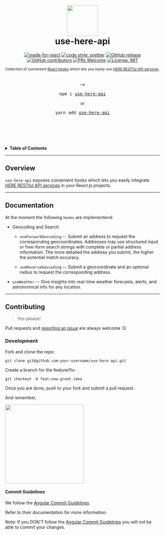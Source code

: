 <div align="center">
  <h1>
    <img src="https://2019.foss4g.org/wp-content/uploads/2019/02/logo_here-194x178.png" alt="" width="100"/>
    <br />
    use-here-api
    <br />
  </h1>

  [![made-for-react](https://img.shields.io/badge/Made%20for-React-1f425f.svg?style=for-the-badge)](https://reactjs.org/)
[![code style: prettier](https://img.shields.io/badge/code_style-prettier-ff69b4.svg?style=for-the-badge)](https://github.com/prettier/prettier)
[![GitHub release](https://img.shields.io/github/release/CloudPower97/use-here-api.svg?style=for-the-badge)](https://GitHub.com/CloudPower97/use-here-api/releases/)
[![GitHub contributors](https://img.shields.io/github/contributors/CloudPower97/use-here-api.svg?style=for-the-badge)](https://GitHub.com/CloudPower97/use-here-api/graphs/contributors/)
[![PRs Welcome](https://img.shields.io/badge/PRs-welcome-brightgreen.svg?style=for-the-badge)](http://makeapullrequest.com)
[![License: MIT](https://img.shields.io/badge/License-MIT-yellow.svg?style=for-the-badge)](https://opensource.org/licenses/MIT)

  <sup>
    Collection of convenient <a href="https://reactjs.org/docs/hooks-intro.html">React Hooks</a> which lets you easily use <a href="https://developer.here.com/">HERE RESTful API services</a>.</em>
  </sup>
  <br />
  <br />
  <br /> -->
  <pre>npm i <a href="https://www.npmjs.com/package/@cloudpower97/use-here-api">use-here-api</a></pre>
  or
  <pre>yarn add <a href="https://www.npmjs.com/package/@cloudpower97/use-here-api">use-here-api</a></pre>
  <br />
  <br />
  <br />
  <br />
  <br />
</div>

<details>
<summary><strong>Table of Contents</strong></summary>

- [Overview](#overview)
- [Documentation](#documentation)
  - [Usage](#usage)
  - [Options](#options)
- [Contributing](#contributing)
  - [Development](#development)
  - [Commit Guidelines](#commit-guidelines)

</details>

---

## Overview

`use-here-api` exposes convenient hooks which lets you easily integrate <a href="https://developer.here.com/">HERE RESTful API services</a> in your React.js projects.

---

## Documentation

At the moment the following `hooks` are implementend:

  - Geocoding and Search
      - `useForwardGeocoding` -- Submit an address to request the corresponding geocoordinates. Addresses may use structured input or free-form search strings with complete or partial address information.
      The more detailed the address you submit, the higher the potential match accuracy.

      - `useReverseGeocoding` -- Submit a geocoordinate and an optional radius to request the corresponding address.

 - `useWeather` -- Give insights into real-time weather forecasts, alerts, and astronomical info for any location.
  
---


## Contributing

> Yes please!

Pull requests and [reporting an issue](https://github.com/CloudPower97/use-here-api/issues) are always welcome :D

### Development

Fork and clone the repo:

`git clone git@github.com:your-username/use-here-api.git`

Create a branch for the feature/fix:

`git checkout -b feat:new-great-idea`

Once you are done, push to your fork and submit a pull request.

And remember,

<img src="https://i.ibb.co/kmCyRnp/photo6294205586979530928.jpg" border="0" width="256">

#### Commit Guidelines

We follow the [Angular Commit Guidelines](https://github.com/angular/angular.js/blob/master/DEVELOPERS.md#commits).

Refer to their documentation for more information.

Note: If you DON'T follow the [Angular Commit Guidelines](https://github.com/angular/angular.js/blob/master/DEVELOPERS.md#commits) you will not be able to commit your changes.
